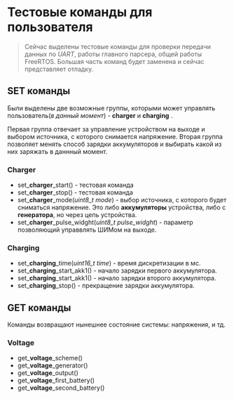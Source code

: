 # Тестовые команды для пользователя #

>Сейчас выделены тестовые команды для проверки передачи данных по *UART*, 
работы главного парсера, общей работы FreeRTOS. Большая часть команд будет заменена и сейчас представляет отладку. 

## SET команды ##
Были выделены две возможные группы, которыми может управлять пользователь(*в данный момент*) - **charger** и **charging** . 

Первая группа отвечает за управление устройством на выходе и выбором источника, с которого снимается напряжение. 
Вторая группа позволяет менять способ зарядки аккумуляторов и выбирать 
какой из них заряжать в даннный момент.

### Charger ###
* set_**charger**_start() - тестовая команда
* set_**charger**_stop() - тестовая команда
* set_**charger**_mode(*uint8_t mode*) - выбор источника, с которого будет сниматься напряжение.
Это либо **аккумуляторы** устройства, либо с **генератора**, но через цепь устройства. 
* set_**charger**_pulse_widght(*uint8_t pulse_widght*) - параметр позволяющий управвлять ШИМом на выходе.

### Charging ###
* set_**charging**_time(*uint16_t time*) - время дискретизации в мс.
* set_**charging**_start_akk1() - начало зарядки первого аккумулятора.
* set_**charging**_start_akk1() - начало зарядки второго аккумулятора.
* set_**charging**_stop() - прекращение зарядки аккумулятора.
## GET команды ##
Команды возвращают нынешнее состояние системы: напряжения, и тд.

### Voltage ###

* get_**voltage**_scheme()
* get_**voltage**_generator()
* get_**voltage**_output()
* get_**voltage**_first_battery()
* get_**voltage**_second_battery()